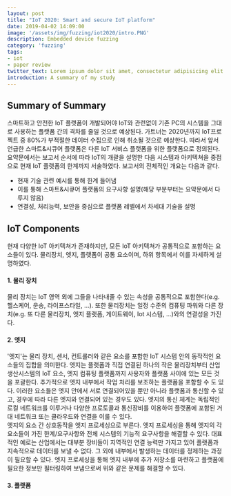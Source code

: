```yaml
---
layout: post
title: "IoT 2020: Smart and secure IoT platform"
date: 2019-04-02 14:09:00
image: '/assets/img/fuzzing/iot2020/intro.PNG'
description: Embedded device fuzzing
category: 'fuzzing'
tags:
- iot
- paper review
twitter_text: Lorem ipsum dolor sit amet, consectetur adipisicing elit.
introduction: A summary of my study
---
```



## Summary of Summary
스마트하고 안전한 IoT 플랫폼이 개발되어야  IoT와 관련없이 기존 PC의 시스템을 그대로 사용하는 플랫폼 간의 격차를 줄일 것으로 예상된다. 가트너는 2020년까지 IoT프로젝트 중 80%가 부적절한 데이터 수집으로 인해 취소될 것으로 예상한다. 따라서 앞서 언급한 스마트&시큐어 플랫폼은 다른 IoT 서비스 플랫폼을 위한 플랫폼으로 정의된다. 요약문에서는 보고서 순서에 따라 IoT의 개괄을 설명한 다음 시스템과 아키텍쳐을 중점으로 현재 IoT 플랫폼의 한계까지 서술하였다. 보고서의 전체적인 개요는 다음과 같다.

 - 현재 기술 관련 예시를 통해 한계 들어냄
 - 이를 통해 스마트&시큐어 플랫폼의 요구사항 설명(해당 부분부터는 요약문에서 다루지 않음)
 - 연결성, 처리능력, 보안을 중심으로 플랫폼 레벨에서 차세대 기술을 설명



## IoT Components
현재 다양한 IoT 아키텍쳐가 존재하지만, 모든 IoT 아키텍쳐가 공통적으로 포함하는 요소들이 있다. 물리장치, 엣지, 플랫폼이 공통 요소이며, 하위 항목에서 이를 자세하게 설명하였다.<br>

#### 1. 물리 장치<br>
물리 장치는 IoT 영역 외에 그들을 나타내줄 수 있는 속성을 공통적으로 포함한다(e.g. 헬스케어, 운송, 라이프스타일, ...). 또한 물리장치는 일정 수준의 컴퓨팅 파워와 다른 장치(e.g. 또 다른 물리장치, 엣지 플랫폼, 게이트웨이, Iot 시스템, ...)와의 연결성을 가진다.<br>

#### 2. 엣지<br>
'엣지'는 물리 장치, 센서, 컨트롤러와 같은 요소를 포함한 IoT 시스템 안의 동작적인 요소들의 집합을 의미한다. 엣지는 플랫폼과 직접 연결된 하나의 작은 물리장치부터 산업 생산시스템의 IoT 요소, 엣지 컴퓨팅 플랫폼까지  사용자와 플랫폼 사이에 있는 모든 것을 포괄한다. 추가적으로 엣지 내부에서 작업 처리를 보조하는 플랫폼을 포함할 수 도 있다. 이러한 요소들은 엣지 안에서 서로 연결되어있을 뿐만 아니라 플랫폼과 통신할 수 있고, 경우에 따라 다른 엣지와 연결되어 있는 경우도 있다. 엣지의 통신 체계는 독립적인 로컬 네트워크를 이루거나 다양한 프로토콜과 통신장비를 이용하여 플랫폼에 포함된 거대 네트워크 또는 클라우드와 연결을 이룰 수 있다.<br>
엣지의 요소 간 상호동작을 엣지 프로세싱으로 부른다. 엣지 프로세싱을 통해 엣지의 각 요소들이 가진 한계/요구사항와 전체 시스템의  기능적 요구사항을 해결할 수 있다. 대표적인 예로는 산업에서는 대부분 장비들이 지역적인 연결 능력만 가지고 있어 플랫폼과 지속적으로 데이터를 보낼 수 없다. 그 외에 내부에서 발생하는 데이터를 정제하는 과정이 필요할 수 있다. 엣지 프로세싱을 통해 엣지 내부에 추가 저장소를 마련하고 플랫폼에 필요한 정보만 필터링하여 보냄으로써 위와 같은 문제를 해결할 수 있다.<br>

#### 3. 플랫폼<br>
